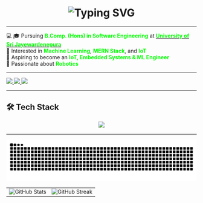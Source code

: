 <h1 align="center">
  <img src="https://readme-typing-svg.herokuapp.com/?font=Righteous&size=35&center=true&vCenter=true&width=600&height=70&duration=4000&lines=Hello+World!+👋;+I'm+Kajanthan!;" alt="Typing SVG" />
</h1>

---

<div align="">

💻 🎓 Pursuing <b><font color="#00FF00">B.Comp. (Hons) in Software Engineering</font></b> at <a href="https://www.sjp.ac.lk/" target="_blank"><b><font color="#00FF00">University of Sri Jayewardenepura</font></b></a>  
🔭 Interested in <b><font color="#00FF00">Machine Learning</font></b>, <b><font color="#00FF00">MERN Stack</font></b>, and <b><font color="#00FF00">IoT</font></b>  
🎯 Aspiring to become an <b><font color="#00FF00">IoT, Embedded Systems & ML Engineer</font></b>  
🌱 Passionate about <b><font color="#00FF00">Robotics</font></b>  

</div>

---

<div align="">
  <a href="mailto:your-email@gmail.com">
    <img src="https://img.shields.io/badge/Gmail-D14836?style=for-the-badge&logo=gmail&logoColor=white" />
  </a>
  <a href="https://www.linkedin.com/in/your-linkedin" target="_blank">
    <img src="https://img.shields.io/badge/LinkedIn-0A66C2?style=for-the-badge&logo=linkedin&logoColor=white" />
  </a>
  <a href="#" target="_blank">
    <img src="https://img.shields.io/badge/Portfolio-FF5722?style=for-the-badge&logo=google-chrome&logoColor=white" />
  </a>
</div>

---

## 🛠️ Tech Stack  

<p align="center">
  <img src="https://skillicons.dev/icons?i=html,css,js,bootstrap,tailwind,nodejs,express,mongodb,py,react,nextjs,firebase,mysql,arduino,c,java,git,github,linux,docker,vscode&perline=9&size=30" />
</p>


---

<div align="center">
  <img src="https://raw.githubusercontent.com/Kajanthann/Kajanthann/output/github-contribution-grid-snake-dark.svg" alt="GitHub Contributions" />
</div>

<div align="center">

<table>
  <tr>
    <td>
      <img src="https://github-readme-stats.vercel.app/api?username=Kajanthann&show_icons=true&theme=dark&hide_border=true" alt="GitHub Stats" />
    </td>
    <td>
      <img src="https://github-readme-streak-stats.herokuapp.com/?user=Kajanthann&theme=dark&hide_border=true" alt="GitHub Streak" />
    </td>
  </tr>
</table>

</div>


